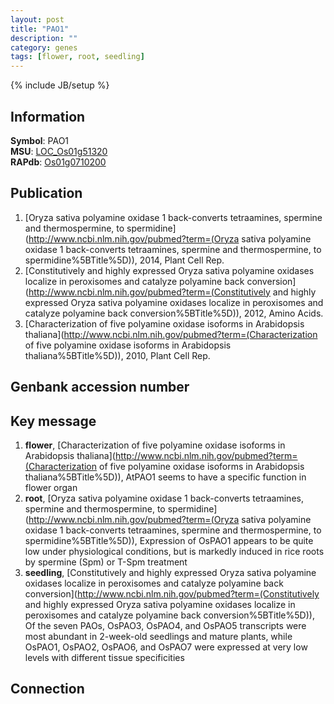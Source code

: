 ```yaml
---
layout: post
title: "PAO1"
description: ""
category: genes
tags: [flower, root, seedling]
---
```

{% include JB/setup %}

## Information
__Symbol__: PAO1  
__MSU__: [LOC_Os01g51320](http://rice.plantbiology.msu.edu/cgi-bin/ORF_infopage.cgi?orf=LOC_Os01g51320)  
__RAPdb__: [Os01g0710200](http://rapdb.dna.affrc.go.jp/viewer/gbrowse_details/irgsp1?name=Os01g0710200)  

## Publication
1. [Oryza sativa polyamine oxidase 1 back-converts tetraamines, spermine and thermospermine, to spermidine](http://www.ncbi.nlm.nih.gov/pubmed?term=(Oryza sativa polyamine oxidase 1 back-converts tetraamines, spermine and thermospermine, to spermidine%5BTitle%5D)), 2014, Plant Cell Rep.
2. [Constitutively and highly expressed Oryza sativa polyamine oxidases localize in peroxisomes and catalyze polyamine back conversion](http://www.ncbi.nlm.nih.gov/pubmed?term=(Constitutively and highly expressed Oryza sativa polyamine oxidases localize in peroxisomes and catalyze polyamine back conversion%5BTitle%5D)), 2012, Amino Acids.
3. [Characterization of five polyamine oxidase isoforms in Arabidopsis thaliana](http://www.ncbi.nlm.nih.gov/pubmed?term=(Characterization of five polyamine oxidase isoforms in Arabidopsis thaliana%5BTitle%5D)), 2010, Plant Cell Rep.

## Genbank accession number

## Key message
1. __flower__, [Characterization of five polyamine oxidase isoforms in Arabidopsis thaliana](http://www.ncbi.nlm.nih.gov/pubmed?term=(Characterization of five polyamine oxidase isoforms in Arabidopsis thaliana%5BTitle%5D)),  AtPAO1 seems to have a specific function in flower organ
2. __root__, [Oryza sativa polyamine oxidase 1 back-converts tetraamines, spermine and thermospermine, to spermidine](http://www.ncbi.nlm.nih.gov/pubmed?term=(Oryza sativa polyamine oxidase 1 back-converts tetraamines, spermine and thermospermine, to spermidine%5BTitle%5D)),  Expression of OsPAO1 appears to be quite low under physiological conditions, but is markedly induced in rice roots by spermine (Spm) or T-Spm treatment
3. __seedling__, [Constitutively and highly expressed Oryza sativa polyamine oxidases localize in peroxisomes and catalyze polyamine back conversion](http://www.ncbi.nlm.nih.gov/pubmed?term=(Constitutively and highly expressed Oryza sativa polyamine oxidases localize in peroxisomes and catalyze polyamine back conversion%5BTitle%5D)),  Of the seven PAOs, OsPAO3, OsPAO4, and OsPAO5 transcripts were most abundant in 2-week-old seedlings and mature plants, while OsPAO1, OsPAO2, OsPAO6, and OsPAO7 were expressed at very low levels with different tissue specificities

## Connection


